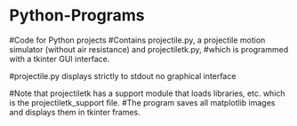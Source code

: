 # Python-Programs
#Code for Python projects
#Contains projectile.py, a projectile motion simulator (without air resistance) and projectiletk.py, 
#which is programmed with a tkinter GUI interface.

#projectile.py displays strictly to stdout no graphical interface


#Note that projectiletk has a support module that loads libraries, etc. which is the projectiletk_support file. 
#The program saves all matplotlib images and displays them in tkinter frames. 


